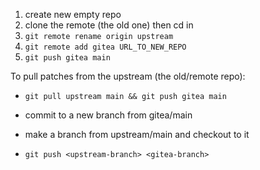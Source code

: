 1. create new empty repo
2. clone the remote (the old one) then cd in
3. `git remote rename origin upstream`
4. `git remote add gitea URL_TO_NEW_REPO`
5. `git push gitea main`

To pull patches from the upstream (the old/remote repo):
- `git pull upstream main && git push gitea main`

- commit to a new branch from gitea/main
- make a branch from upstream/main and checkout to it
- `git push <upstream-branch> <gitea-branch>`

